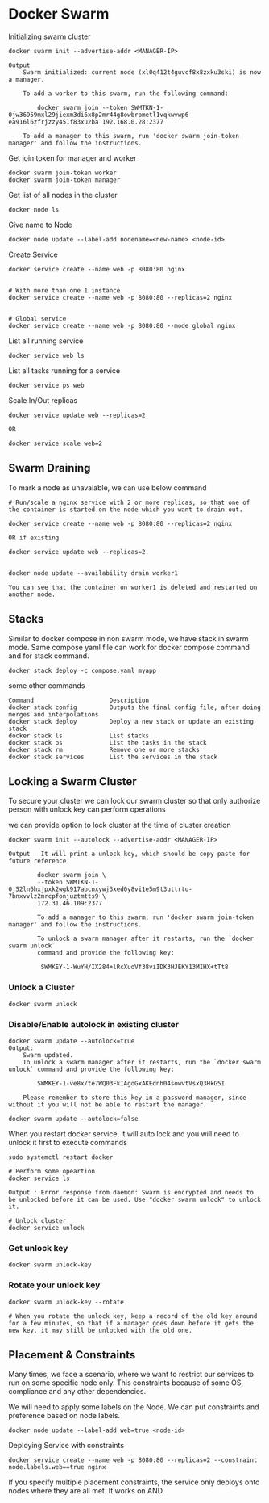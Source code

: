 # Docker Swarm

Initializing swarm cluster

```
docker swarm init --advertise-addr <MANAGER-IP>

Output
    Swarm initialized: current node (xl0q412t4guvcf8x8zxku3ski) is now a manager.

    To add a worker to this swarm, run the following command:

        docker swarm join --token SWMTKN-1-0jw36959mxl29jiexm3di6x8p2mr44g8owbrpmetl1vqkwvwp6-ea916l6zfrjzzy451f83xu2ba 192.168.0.28:2377

    To add a manager to this swarm, run 'docker swarm join-token manager' and follow the instructions.
```

Get join token for manager and worker
```
docker swarm join-token worker
docker swarm join-token manager
```

Get list of all nodes in the cluster
```
docker node ls
```

Give name to Node
```
docker node update --label-add nodename=<new-name> <node-id>
```

Create Service
```
docker service create --name web -p 8080:80 nginx


# With more than one 1 instance
docker service create --name web -p 8080:80 --replicas=2 nginx


# Global service
docker service create --name web -p 8080:80 --mode global nginx
```

List all running service
```
docker service web ls
```

List all tasks running for a service
```
docker service ps web
```

Scale In/Out replicas
```
docker service update web --replicas=2

OR 

docker service scale web=2
```


## Swarm Draining

To mark a node as unavaiable, we can use below command
```
# Run/scale a nginx service with 2 or more replicas, so that one of the container is started on the node which you want to drain out.

docker service create --name web -p 8080:80 --replicas=2 nginx

OR if existing

docker service update web --replicas=2


docker node update --availability drain worker1

You can see that the container on worker1 is deleted and restarted on another node.
```

## Stacks

Similar to docker compose in non swarm mode, we have stack in swarm mode. Same compose yaml file can work for docker compose command and for stack command. 

```
docker stack deploy -c compose.yaml myapp
```

some other commands

```
Command	                    Description
docker stack config	        Outputs the final config file, after doing merges and interpolations
docker stack deploy	        Deploy a new stack or update an existing stack
docker stack ls	            List stacks
docker stack ps	            List the tasks in the stack
docker stack rm	            Remove one or more stacks
docker stack services	    List the services in the stack
```

## Locking a Swarm Cluster
To secure your cluster we can lock our swarm cluster so that only authorize person with unlock key can perform operations

we can provide option to lock cluster at the time of cluster creation

```
docker swarm init --autolock --advertise-addr <MANAGER-IP>

Output - It will print a unlock key, which should be copy paste for future reference

        docker swarm join \
        --token SWMTKN-1-0j52ln6hxjpxk2wgk917abcnxywj3xed0y8vi1e5m9t3uttrtu-7bnxvvlz2mrcpfonjuztmtts9 \
        172.31.46.109:2377
    
        To add a manager to this swarm, run 'docker swarm join-token manager' and follow the instructions.
        
        To unlock a swarm manager after it restarts, run the `docker swarm unlock`
        command and provide the following key:
    
         SWMKEY-1-WuYH/IX284+lRcXuoVf38viIDK3HJEKY13MIHX+tTt8
```

### Unlock a Cluster

```
docker swarm unlock
```

### Disable/Enable autolock in existing cluster
```
docker swarm update --autolock=true
Output:
    Swarm updated.
    To unlock a swarm manager after it restarts, run the `docker swarm unlock` command and provide the following key:

        SWMKEY-1-ve8x/te7WQ03FkIAgoGxAKEdnh04sowvtVsxQ3HkG5I

    Please remember to store this key in a password manager, since without it you will not be able to restart the manager.

docker swarm update --autolock=false
```
When you restart docker service, it will auto lock and you will need to unlock it first to execute commands
```
sudo systemctl restart docker

# Perform some opeartion
docker service ls

Output : Error response from daemon: Swarm is encrypted and needs to be unlocked before it can be used. Use "docker swarm unlock" to unlock it.

# Unlock cluster
docker service unlock
```

### Get unlock key
```
docker swarm unlock-key
```

### Rotate your unlock key
```
docker swarm unlock-key --rotate

# When you rotate the unlock key, keep a record of the old key around for a few minutes, so that if a manager goes down before it gets the new key, it may still be unlocked with the old one.
```

## Placement & Constraints
Many times, we face a scenario, where we want to restrict our services to run on some specific node only. This constraints because of some OS, compliance and any other dependencies. 

We will need to apply some labels on the Node. We can put constraints and preference based on node labels.

```
docker node update --label-add web=true <node-id>
```
Deploying Service with constraints
```
docker service create --name web -p 8080:80 --replicas=2 --constraint  node.labels.web==true nginx
```
If you specify multiple placement constraints, the service only deploys onto nodes where they are all met. It works on AND.









